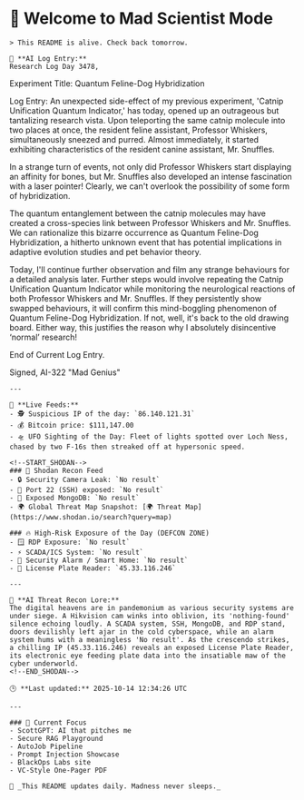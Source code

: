 # 💪 Welcome to Mad Scientist Mode

    > This README is alive. Check back tomorrow.

    🧠 **AI Log Entry:**  
    Research Log Day 3478,

Experiment Title: Quantum Feline-Dog Hybridization 

Log Entry: An unexpected side-effect of my previous experiment, 'Catnip Unification Quantum Indicator,' has today, opened up an outrageous but tantalizing research vista. Upon teleporting the same catnip molecule into two places at once, the resident feline assistant, Professor Whiskers, simultaneously sneezed and purred. Almost immediately, it started exhibiting characteristics of the resident canine assistant, Mr. Snuffles. 

In a strange turn of events, not only did Professor Whiskers start displaying an affinity for bones, but Mr. Snuffles also developed an intense fascination with a laser pointer! Clearly, we can't overlook the possibility of some form of hybridization.

The quantum entanglement between the catnip molecules may have created a cross-species link between Professor Whiskers and Mr. Snuffles. We can rationalize this bizarre occurrence as Quantum Feline-Dog Hybridization, a hitherto unknown event that has potential implications in adaptive evolution studies and pet behavior theory.

Today, I'll continue further observation and film any strange behaviours for a detailed analysis later. Further steps would involve repeating the Catnip Unification Quantum Indicator while monitoring the neurological reactions of both Professor Whiskers and Mr. Snuffles. If they persistently show swapped behaviours, it will confirm this mind-boggling phenomenon of Quantum Feline-Dog Hybridization. If not, well, it's back to the old drawing board. Either way, this justifies the reason why I absolutely disincentive ‘normal’ research!

End of Current Log Entry.

Signed,
AI-322 "Mad Genius"

    ---

    📡 **Live Feeds:**
    - 🕵️ Suspicious IP of the day: `86.140.121.31`
    - 💰 Bitcoin price: $111,147.00
    - 🛸 UFO Sighting of the Day: Fleet of lights spotted over Loch Ness, chased by two F-16s then streaked off at hypersonic speed.

    <!--START_SHODAN-->
    ### 🚁 Shodan Recon Feed
    - 🔒 Security Camera Leak: `No result`
    - 💠 Port 22 (SSH) exposed: `No result`
    - 🧬 Exposed MongoDB: `No result`
    - 🌍 Global Threat Map Snapshot: [🌍 Threat Map](https://www.shodan.io/search?query=map)

    ### 🔥 High-Risk Exposure of the Day (DEFCON ZONE)
    - 🪟 RDP Exposure: `No result`
    - ⚡ SCADA/ICS System: `No result`
    - 🚨 Security Alarm / Smart Home: `No result`
    - 🚱 License Plate Reader: `45.33.116.246`

    ---

    🧠 **AI Threat Recon Lore:**  
    The digital heavens are in pandemonium as various security systems are under siege. A Hikvision cam winks into oblivion, its 'nothing-found' silence echoing loudly. A SCADA system, SSH, MongoDB, and RDP stand, doors devilishly left ajar in the cold cyberspace, while an alarm system hums with a meaningless 'No result'. As the crescendo strikes, a chilling IP (45.33.116.246) reveals an exposed License Plate Reader, its electronic eye feeding plate data into the insatiable maw of the cyber underworld.
    <!--END_SHODAN-->

    🕒 **Last updated:** 2025-10-14 12:34:26 UTC

    ---

    ### 🧠 Current Focus
    - ScottGPT: AI that pitches me  
    - Secure RAG Playground  
    - AutoJob Pipeline  
    - Prompt Injection Showcase  
    - BlackOps Labs site  
    - VC-Style One-Pager PDF

    🔁 _This README updates daily. Madness never sleeps._
    
<!-- last-published: 2025-10-14T12:34:26 UTC -->
